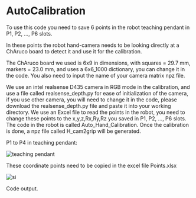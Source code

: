 # AutoCalibration
To use this code you need to save 6 points in the robot teaching pendant in P1, P2, ..., P6 slots.

In these points the robot hand-camera needs to be looking directly at a ChAruco board to detect it and use it for the calibration.

The ChAruco board we used is 6x9 in dimensions, with squares = 29.7 mm, markers = 23.0 mm, and uses a 6x6_1000 dictionary, you can change it in the code. You also need to input the name of your camera matrix npz file.

We use an intel realsense D435 camera in RGB mode in the calibration, and use a file called realsense_depth.py for ease of initialization of the camera, if you use other camera, you will need to change it in the code, please download the realsense_depth.py file and paste it into your working directory.
We use an Excel file to read the points in the robot, you need to change these points to the x,y,z,Rx,Ry,Rz you saved in P1, P2, ..., P6 slots.
The code in the robot is called Auto_Hand_Calibration.
Once the calibration is done, a npz file called H_cam2grip will be generated.

P1 to P4 in teaching pendant: 

![teaching pendant](https://user-images.githubusercontent.com/104682170/235343486-42cda15c-3f81-4678-b873-a8b0fac4e718.jpeg)

These coordinate points need to be copied in the excel file Points.xlsx

![si](https://user-images.githubusercontent.com/104682170/235343177-b28640e4-7d35-47ea-9e25-89b46c8685e0.png)

Code output.
